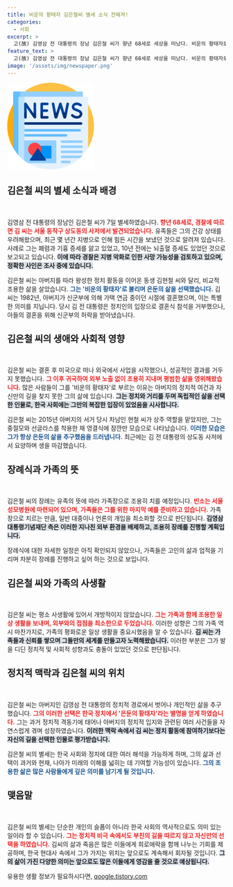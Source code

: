 ```yaml
---
title: 비운의 황태자 김은철씨 별세 소식 전해져!
categories:
  - 사회
excerpt: >
  고(故) 김영삼 전 대통령의 장남 김은철 씨가 향년 68세로 세상을 떠났다. 비운의 황태자로 불리며 은둔의 삶을 살아온 그가 세상을 떠나면서 과거와 현재가 얽힌 아픈 기억들이 떠오르고 있다. 장례식은 가족 장으로 조용히 진행될 예정이다.
feature_text: >
  고(故) 김영삼 전 대통령의 장남 김은철 씨가 향년 68세로 세상을 떠났다. 비운의 황태자로 불리며 은둔의 삶을 살아온 그가 세상을 떠나면서 과거와 현재가 얽힌 아픈 기억들이 떠오르고 있다. 장례식은 가족 장으로 조용히 진행될 예정이다.
image: '/assets/img/newspaper.png'
---
```


<p><img src="/assets/img/newspaper.png" alt="kimp 속보" /></p>

<h2 data-ke-size="size26">김은철 씨의 별세 소식과 배경</h2>

<p data-ke-size="size16">&nbsp;</p>

<p>김영삼 전 대통령의 장남인 김은철 씨가 7일 별세하였습니다. <b><span style="color: #ee2323;">향년 68세로, 경찰에 따르면 김 씨는 서울 동작구 상도동의 사저에서 발견되었습니다.</span></b> 유족들은 그의 건강 상태를 우려해왔으며, 최근 몇 년간 지병으로 인해 힘든 시간을 보냈던 것으로 알려져 있습니다. 사례로 그는 폐렴과 기흉 증세를 앓고 있었고, 10년 전에는 뇌출혈 증세도 있었던 것으로 보고되고 있습니다. <b><span style="background-color: #21538527;">이에 따라 경찰은 지병 악화로 인한 사망 가능성을 검토하고 있으며, 정확한 사인은 조사 중에 있습니다.</span></b></p>

<p>김은철 씨는 아버지를 따라 왕성한 정치 활동을 이어온 동생 김현철 씨와 달리, 비교적 조용한 삶을 살았습니다. <b><span style="color: #1a5490;">그는 '비운의 황태자'로 불리며 은둔의 삶을 선택했습니다.</span></b> 김씨는 1982년, 아버지가 신군부에 의해 가택 연금 중이던 시절에 결혼했으며, 이는 특별한 의미를 지닙니다. 당시 김 전 대통령은 정치인의 입장으로 결혼식 참석을 거부했으나, 아들의 결혼을 위해 신군부의 허락을 받아냈습니다.</p>

<h2 data-ke-size="size26">김은철 씨의 생애와 사회적 영향</h2>

<p data-ke-size="size16">&nbsp;</p>

<p>김은철 씨는 결혼 후 미국으로 떠나 외국에서 사업을 시작했으나, 성공적인 결과를 거두지 못했습니다. <b><span style="color: #ee2323;">그 이후 귀국하여 외부 노출 없이 조용히 지내며 평범한 삶을 영위해왔습니다.</span></b> 많은 사람들이 그를 '비운의 황태자'로 부르는 이유는 아버지의 정치적 여건과 자신만의 길을 찾지 못한 그의 삶에 있습니다. <b><span style="background-color: #21538527;">그는 정치와 거리를 두며 독립적인 삶을 선택한 인물로, 한국 사회에는 그만의 복잡한 입장이 있었음을 시사합니다.</span></b></p>

<p>김은철 씨는 2015년 아버지의 서거 당시 차남인 현철 씨가 상주 역할을 맡았지만, 그는 중절모와 선글라스를 착용한 채 영결식에 잠깐만 모습으로 나타났습니다. <b><span style="color: #1a5490;">이러한 모습은 그가 항상 은둔의 삶을 추구했음을 드러냅니다.</span></b> 최근에는 김 전 대통령의 상도동 사저에서 요양하며 생을 마감했습니다.</p>

<h2 data-ke-size="size26">장례식과 가족의 뜻</h2>

<p data-ke-size="size16">&nbsp;</p>

<p>김은철 씨의 장례는 유족의 뜻에 따라 가족장으로 조용히 치를 예정입니다. <b><span style="color: #ee2323;">빈소는 서울성모병원에 마련되어 있으며, 가족들은 그를 위한 마지막 예를 준비하고 있습니다.</span></b> 가족장으로 치르는 만큼, 일반 대중이나 언론의 개입을 최소화할 것으로 판단됩니다. <b><span style="background-color: #21538527;">김영삼대통령기념재단 측은 이러한 지나친 외부 환경을 배제하고, 조용히 장례를 진행할 계획입니다.</span></b> </p>

<p>장례식에 대한 자세한 일정은 아직 확인되지 않았으나, 가족들은 고인의 삶과 업적을 기리며 차분히 장례를 진행하고 싶어 하는 것으로 보입니다.</p>

<h2 data-ke-size="size26">김은철 씨와 가족의 사생활</h2>

<p data-ke-size="size16">&nbsp;</p>

<p>김은철 씨는 평소 사생활에 있어서 개방적이지 않았습니다. <b><span style="color: #ee2323;">그는 가족과 함께 조용한 일상 생활을 보내며, 외부와의 접점을 최소한으로 두었습니다.</span></b> 이러한 성향은 그의 가족 역시 마찬가지로, 가족의 평화로운 일상 생활을 중요시했음을 알 수 있습니다. <b><span style="background-color: #21538527;">김 씨는 가족들과 신뢰를 쌓으며 그들만의 세계를 만들고자 노력해왔습니다.</span></b> 이러한 부분은 그가 발을 디딘 정치적 및 사회적 성향과도 충돌이 있었던 것으로 판단됩니다. </p>

<h2 data-ke-size="size26">정치적 맥락과 김은철 씨의 위치</h2>

<p data-ke-size="size16">&nbsp;</p>

<p>김은철 씨는 아버지인 김영삼 전 대통령의 정치적 경로에서 벗어나 개인적인 삶을 추구했습니다. <b><span style="color: #ee2323;">그의 이러한 선택은 한국 정치에서 '은둔의 황태자'라는 별명을 얻게 하였습니다.</span></b> 그는 과거 정치적 격동기에 태어나 아버지의 정치적 입지와 관련된 여러 사건들을 자연스럽게 겪며 성장하였습니다. <b><span style="background-color: #21538527;">이러한 맥락 속에서 김 씨는 정치 활동에 참여하기보다는 자신의 길을 선택한 인물로 평가받습니다.</span></b></p>

<p>김은철 씨의 별세는 한국 사회와 정치에 대한 여러 해석을 가능하게 하며, 그의 삶과 선택이 과거와 현재, 나아가 미래의 이해를 넓히는 데 기여할 가능성이 있습니다. <b><span style="color: #1a5490;">그의 조용한 삶은 많은 사람들에게 깊은 의미를 남기게 될 것입니다.</span></b></p>

<h2 data-ke-size="size26">맺음말</h2>

<p data-ke-size="size16">&nbsp;</p>

<p>김은철 씨의 별세는 단순한 개인의 슬픔이 아니라 한국 사회의 역사적으로도 의미 있는 일이라 할 수 있습니다. <b><span style="color: #ee2323;">그는 정치적 비극 속에서도 부친의 길을 따르지 않고 자신만의 선택을 하였습니다.</span></b> 김씨의 삶과 죽음은 많은 이들에게 희로애락을 함께 나누는 기회를 제공하며, 한국 현대사 속에서 그가 가지는 위치는 앞으로도 계속해서 회자될 것입니다. <b><span style="background-color: #21538527;">그의 삶이 가진 다양한 의미는 앞으로도 많은 이들에게 영감을 줄 것으로 예상됩니다.</span></b></p>
유용한 생활 정보가 필요하시다면, <a href="https://qoogle.tistory.com" rel="dofollow">qoogle.tistory.com</a>


